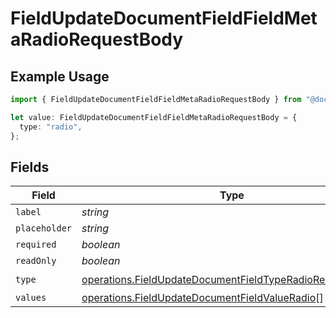# FieldUpdateDocumentFieldFieldMetaRadioRequestBody

## Example Usage

```typescript
import { FieldUpdateDocumentFieldFieldMetaRadioRequestBody } from "@documenso/sdk-typescript/models/operations";

let value: FieldUpdateDocumentFieldFieldMetaRadioRequestBody = {
  type: "radio",
};
```

## Fields

| Field                                                                                                                                | Type                                                                                                                                 | Required                                                                                                                             | Description                                                                                                                          |
| ------------------------------------------------------------------------------------------------------------------------------------ | ------------------------------------------------------------------------------------------------------------------------------------ | ------------------------------------------------------------------------------------------------------------------------------------ | ------------------------------------------------------------------------------------------------------------------------------------ |
| `label`                                                                                                                              | *string*                                                                                                                             | :heavy_minus_sign:                                                                                                                   | N/A                                                                                                                                  |
| `placeholder`                                                                                                                        | *string*                                                                                                                             | :heavy_minus_sign:                                                                                                                   | N/A                                                                                                                                  |
| `required`                                                                                                                           | *boolean*                                                                                                                            | :heavy_minus_sign:                                                                                                                   | N/A                                                                                                                                  |
| `readOnly`                                                                                                                           | *boolean*                                                                                                                            | :heavy_minus_sign:                                                                                                                   | N/A                                                                                                                                  |
| `type`                                                                                                                               | [operations.FieldUpdateDocumentFieldTypeRadioRequestBody2](../../models/operations/fieldupdatedocumentfieldtyperadiorequestbody2.md) | :heavy_check_mark:                                                                                                                   | N/A                                                                                                                                  |
| `values`                                                                                                                             | [operations.FieldUpdateDocumentFieldValueRadio](../../models/operations/fieldupdatedocumentfieldvalueradio.md)[]                     | :heavy_minus_sign:                                                                                                                   | N/A                                                                                                                                  |